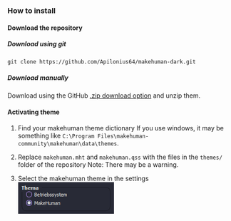 ### How to install
#### Download the repository
##### Download using git
```
git clone https://github.com/Apilonius64/makehuman-dark.git
```

##### Download manually
Download using the GitHub [.zip download option](https://github.com/Apilonius64/makehuman-dark/archive/refs/heads/main.zip) and unzip them.

#### Activating theme
1. Find your makehuman theme dictionary
If you use windows, it may be something like `C:\Program Files\makehuman-community\makehuman\data\themes`.

2.  Replace `makehuman.mht` and `makehuman.qss` with the files in the `themes/` folder of the repository
Note: There may be a warning.

3.  Select the makehuman theme in the settings
![#screenshot1.png](https://github.com/Apilonius64/makehuman-dark/blob/main/screenshots/screenshot1.png?raw=true)
